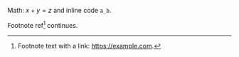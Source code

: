 Math: $x + y = z$ and inline code `a_b`.

Footnote ref[^1] continues.

[^1]: Footnote text with a link: https://example.com.
